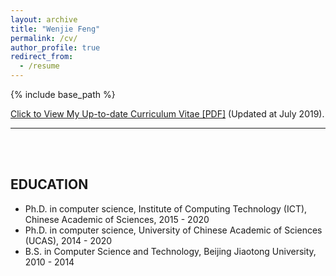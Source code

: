 ```yaml
---
layout: archive
title: "Wenjie Feng"
permalink: /cv/
author_profile: true
redirect_from:
  - /resume
---
```


{% include base_path %}

[Click to View My Up-to-date Curriculum Vitae [PDF]](http://wenchieh.github.io/files/pdf/wenchieh_cv.pdf)    (Updated at July 2019).

---

<br>
<br>

## EDUCATION

* Ph.D. in computer science, Institute of Computing Technology (ICT), Chinese Academic of Sciences, 2015 - 2020
* Ph.D. in computer science, University of Chinese Academic of Sciences (UCAS), 2014 - 2020
* B.S. in Computer Science and Technology, Beijing Jiaotong University, 2010 - 2014

<!--
Work experience   POSITIONS
======
* Summer 2015: Research Assistant
  * Github University
  * Duties included: Tagging issues
  * Supervisor: Professor Git

* Fall 2015: Research Assistant
  * Github University
  * Duties included: Merging pull requests
  * Supervisor: Professor Hub

SKILLS
======
* Skill 1
* Skill 2
  * Sub-skill 2.1
  * Sub-skill 2.2
  * Sub-skill 2.3
* Skill 3

PUBLICATIONS
======
  <ul>{% for post in site.publications %}
    {% include archive-single-cv.html %}
  {% endfor %}</ul>

TALKS
======
  <ul>{% for post in site.talks %}
    {% include archive-single-talk-cv.html %}
  {% endfor %}</ul>

TEACHING
======
  <ul>{% for post in site.teaching %}
    {% include archive-single-cv.html %}
  {% endfor %}</ul>

SERVICE
======
* Currently signed in to 43 different slack teams
-->
